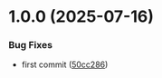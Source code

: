 # 1.0.0 (2025-07-16)


### Bug Fixes

* first commit ([50cc286](https://github.com/Watchlog-monitoring/fastapi_watchlog_apm/commit/50cc286805eb071afc094a01aae170568bc2d9e1))
